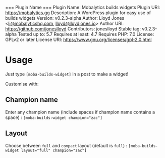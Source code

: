 === Plugin Name ===
Plugin Name: Mobalytics builds widgets
Plugin URI:  https://mobalytics.gg
Description: A WordPress plugin for easy use of builds widgets
Version:     v0.2.3-alpha
Author:      Lloyd Jones <lj@mobalyticshq.com, lloyd@lloydjones.io>
Author URI:  https://github.com/joneslloyd
Contributors: joneslloyd
Stable tag: v0.2.3-alpha
Tested up to: 5.7
Requires at least: 4.7
Requires PHP: 7.0
License: GPLv2 or later
License URI: https://www.gnu.org/licenses/gpl-2.0.html

# Usage

Just type `[moba-builds-widget]` in a post to make a widget!

Customise with:

## Champion name

Enter any champion name (include spaces if champion name contains a space) :
`[moba-builds-widget champion="zac"]`

## Layout

Choose between `full` and `compact` layout (default is `full`) :
`[moba-builds-widget layout="full" champion="zac"]`
